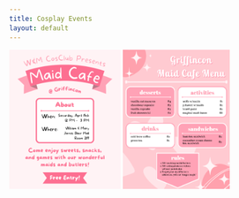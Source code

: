 ```yaml
---
title: Cosplay Events
layout: default
---
```

<div class = "center"><img src = "assets/img/Maid_Cafe_Insta_Post.png" alt = "Cosplay Club Maid Cafe Poster" width = "40%"> <img src = "assets/img/Griffincon_Maid_Cafe_Menu_2.png" alt = "Maid Cafe Menu" width = "38.5%"></div>

<!--
![Cosplay Club Maid Cafe Poster](assets/img/Maid_Cafe_Insta_Post.png) ![Maid Cafe Menu](assets/img/Griffincon_Maid_Cafe_Menu_2.png)-->
